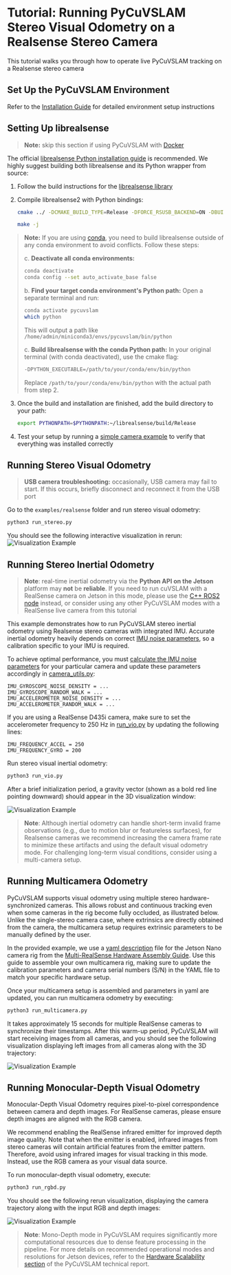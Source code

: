 # Tutorial: Running PyCuVSLAM Stereo Visual Odometry on a Realsense Stereo Camera

This tutorial walks you through how to operate live PyCuVSLAM tracking on a Realsense stereo camera

## Set Up the PyCuVSLAM Environment

Refer to the [Installation Guide](../../README.md#pycuvslam-installation) for detailed environment setup instructions

## Setting Up librealsense

> **Note:** skip this section if using PyCuVSLAM with [Docker](../../README.md#option-4-using-docker)

The official [librealsense Python installation guide](https://github.com/IntelRealSense/librealsense/blob/master/wrappers/python/readme.md) is recommended. We highly suggest building both librealsense and its Python wrapper from source:

1. Follow the build instructions for the [librealsense library](https://github.com/IntelRealSense/librealsense/blob/master/doc/installation.md)


2. Compile librealsense2 with Python bindings:
   ```bash
   cmake ../ -DCMAKE_BUILD_TYPE=Release -DFORCE_RSUSB_BACKEND=ON -DBUILD_EXAMPLES=true -DBUILD_PYTHON_BINDINGS=true  -DCHECK_FOR_UPDATES=false -DPYTHON_EXECUTABLE=$(which python3.10)

   make -j
   ```
>**Note:** If you are using [conda](../../README.md#option-3-using-conda), you need to build librealsense outside of any conda environment to avoid conflicts. Follow these steps:
>
>c. **Deactivate all conda environments:**
>   ```bash
>   conda deactivate
>   conda config --set auto_activate_base false
>   ```
>
>b. **Find your target conda environment's Python path:**
>   Open a separate terminal and run:
>   ```bash
>   conda activate pycuvslam
>   which python
>   ```
>   This will output a path like `/home/admin/miniconda3/envs/pycuvslam/bin/python`
>
>c. **Build librealsense with the conda Python path:**
>   In your original terminal (with conda deactivated), use the cmake flag:
>   ```bash
>   -DPYTHON_EXECUTABLE=/path/to/your/conda/env/bin/python
>   ```
>   Replace `/path/to/your/conda/env/bin/python` with the actual path from step 2.


3. Once the build and installation are finished, add the build directory to your path:
   ```bash
   export PYTHONPATH=$PYTHONPATH:~/librealsense/build/Release
   ```

4. Test your setup by running a [simple camera example](https://github.com/IntelRealSense/librealsense/blob/master/wrappers/python/examples/opencv_viewer_example.py) to verify that everything was installed correctly

## Running Stereo Visual Odometry

>**USB camera troubleshooting:** occasionally, USB camera may fail to start. If this occurs, briefly disconnect and reconnect it from the USB port

Go to the `examples/realsense` folder and run stereo visual odometry:
```bash
python3 run_stereo.py
```
You should see the following interactive visualization in rerun:
![Visualization Example](../../assets/tutorial_realsense_stereo.gif)

## Running Stereo Inertial Odometry

>**Note**: real-time inertial odometry via the **Python API on the Jetson** platform may **not** be **reliable**. If you need to run cuVSLAM with a RealSense camera on Jetson in this mode, please use the [C++ ROS2 node](https://nvidia-isaac-ros.github.io/concepts/visual_slam/cuvslam/tutorial_realsense.html) instead, or consider using any other PyCuVSLAM modes with a RealSense live camera from this tutorial

This example demonstrates how to run PyCuVSLAM stereo inertial odometry using Realsense stereo cameras with integrated IMU. Accurate inertial odometry heavily depends on correct [IMU noise parameters](https://github.com/ethz-asl/kalibr/wiki/IMU-Noise-Model), so a calibration specific to your IMU is required.

To achieve optimal performance, you must [calculate the IMU noise parameters](https://github.com/ethz-asl/kalibr/wiki/IMU-Noise-Model) for your particular camera and update these parameters accordingly in [camera_utils.py](camera_utils.py):

```
IMU_GYROSCOPE_NOISE_DENSITY = ...
IMU_GYROSCOPE_RANDOM_WALK = ...
IMU_ACCELEROMETER_NOISE_DENSITY = ...
IMU_ACCELEROMETER_RANDOM_WALK = ...
```

If you are using a RealSense D435i camera, make sure to set the accelerometer frequency to 250 Hz in [run_vio.py](run_vio.py) by updating the following lines:
```
IMU_FREQUENCY_ACCEL = 250
IMU_FREQUENCY_GYRO = 200
```

Run stereo visual inertial odometry:

```bash
python3 run_vio.py
```

After a brief initialization period, a gravity vector (shown as a bold red line pointing downward) should appear in the 3D visualization window:

![Visualization Example](../../assets/tutorial_realsense_vio.gif)

> **Note**: Although inertial odometry can handle short-term invalid frame observations (e.g., due to motion blur or featureless surfaces), for Realsense cameras we recommend increasing the camera frame rate to minimize these artifacts and using the default visual odometry mode. For challenging long-term visual conditions, consider using a multi-camera setup. 
>

## Running Multicamera Odometry

PyCuVSLAM supports visual odometry using multiple stereo hardware-synchronized cameras. This allows robust and continuous tracking even when some cameras in the rig become fully occluded, as illustrated below. Unlike the single-stereo camera case, where extrinsics are directly obtained from the camera, the multicamera setup requires extrinsic parameters to be manually defined by the user.

In the provided example, we use a [yaml description](frame_nano_rig.yaml) file for the Jetson Nano camera rig from the [Multi-RealSense Hardware Assembly Guide](multicamera_hardware_assembly.md). Use this guide to assemble your own multicamera rig, making sure to update the calibration parameters and camera serial numbers (S/N) in the YAML file to match your specific hardware setup.

Once your multicamera setup is assembled and parameters in yaml are updated, you can run multicamera odometry by executing:

```bash
python3 run_multicamera.py
```

It takes approximately 15 seconds for multiple RealSense cameras to synchronize their timestamps. After this warm-up period, PyCuVSLAM will start receiving images from all cameras, and you should see the following visualization displaying left images from all cameras along with the 3D trajectory:

![Visualization Example](../../assets/tutorial_realsense_multicamera.gif)

## Running Monocular-Depth Visual Odometry

Monocular-Depth Visual Odometry requires pixel-to-pixel correspondence between camera and depth images. For RealSense cameras, please ensure depth images are aligned with the RGB camera.

We recommend enabling the RealSense infrared emitter for improved depth image quality. Note that when the emitter is enabled, infrared images from stereo cameras will contain artificial features from the emitter pattern. Therefore, avoid using infrared images for visual tracking in this mode. Instead, use the RGB camera as your visual data source.

To run monocular-depth visual odometry, execute:

```bash
python3 run_rgbd.py
```

You should see the following rerun visualization, displaying the camera trajectory along with the input RGB and depth images:

![Visualization Example](../../assets/tutorial_realsense_rgbd.gif)

> **Note**: Mono-Depth mode in PyCuVSLAM requires significantly more computational resources due to dense feature processing in the pipeline. For more details on recommended operational modes and resolutions for Jetson devices, refer to the [Hardware Scalability section](https://arxiv.org/html/2506.04359v3#A1.F13) of the PyCuVSLAM technical report.